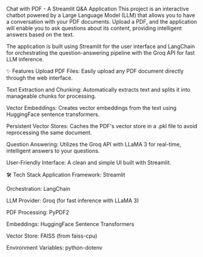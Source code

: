 Chat with PDF - A Streamlit Q&A Application
This project is an interactive chatbot powered by a Large Language Model (LLM) that allows you to have a conversation with your PDF documents. Upload a PDF, and the application will enable you to ask questions about its content, providing intelligent answers based on the text.

The application is built using Streamlit for the user interface and LangChain for orchestrating the question-answering pipeline with the Groq API for fast LLM inference.

✨ Features
Upload PDF Files: Easily upload any PDF document directly through the web interface.

Text Extraction and Chunking: Automatically extracts text and splits it into manageable chunks for processing.

Vector Embeddings: Creates vector embeddings from the text using HuggingFace sentence transformers.

Persistent Vector Stores: Caches the PDF's vector store in a .pkl file to avoid reprocessing the same document.

Question Answering: Utilizes the Groq API with LLaMA 3 for real-time, intelligent answers to your questions.

User-Friendly Interface: A clean and simple UI built with Streamlit.

🛠️ Tech Stack
Application Framework: Streamlit

Orchestration: LangChain

LLM Provider: Groq (for fast inference with LLaMA 3)

PDF Processing: PyPDF2

Embeddings: HuggingFace Sentence Transformers

Vector Store: FAISS (from faiss-cpu)

Environment Variables: python-dotenv

